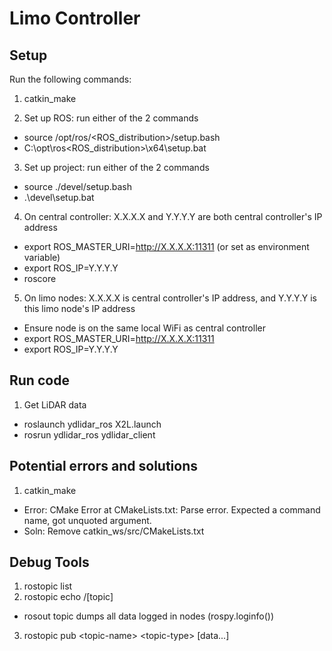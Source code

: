 # Limo Controller

## Setup
Run the following commands:
1) catkin_make  

2) Set up ROS: run either of the 2 commands
* source /opt/ros/<ROS_distribution>/setup.bash  
* C:\opt\ros\<ROS_distribution>\x64\setup.bat  

3) Set up project: run either of the 2 commands
* source ./devel/setup.bash  
* .\devel\setup.bat

4) On central controller: X.X.X.X and Y.Y.Y.Y are both central controller's IP address
* export ROS_MASTER_URI=http://X.X.X.X:11311 (or set as environment variable)
* export ROS_IP=Y.Y.Y.Y
* roscore

5) On limo nodes: X.X.X.X is central controller's IP address, and Y.Y.Y.Y is this limo node's IP address
* Ensure node is on the same local WiFi as central controller
* export ROS_MASTER_URI=http://X.X.X.X:11311
* export ROS_IP=Y.Y.Y.Y

## Run code
1) Get LiDAR data
* roslaunch ydlidar_ros X2L.launch
* rosrun ydlidar_ros ydlidar_client

## Potential errors and solutions
1) catkin_make
* Error: CMake Error at CMakeLists.txt: Parse error. Expected a command name, got unquoted argument.
* Soln: Remove catkin_ws/src/CMakeLists.txt

## Debug Tools
1) rostopic list
2) rostopic echo /[topic]
  * rosout topic dumps all data logged in nodes (rospy.loginfo())
3) rostopic pub \<topic-name\> \<topic-type\> \[data...\]

